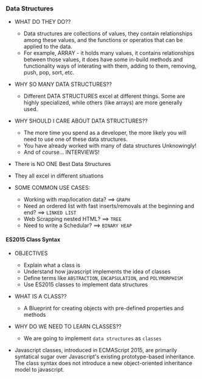 ### Data Structures

- WHAT DO THEY DO??

  - Data structures are collections of values, they contain relationships among these values, and
    the functions or operatios that can be applied to the data.
  - For example, ARRAY - it holds many values, it contains relationships between those values,
    it does have some in-build methods and functionality ways of interating with them, adding to them,
    removing, push, pop, sort, etc.

- WHY SO MANY DATA STRUCTURES??

  - Different DATA STRUCTURES excel at different things. Some are highly specialized, while others
    (like arrays) are more generally used.

- WHY SHOULD I CARE ABOUT DATA STRUCTURES??

  - The more time you spend as a developer, the more likely you will need to use one of these data structures.
  - You have already worked with many of data structures Unknowingly!
  - And of course... INTERVIEWS!

- There is NO ONE Best Data Structures
- They all excel in different situations

- SOME COMMON USE CASES:
  - Working with map/location data? ==> `GRAPH`
  - Need an ordered list with fast inserts/removals at the beginning and end? ==> `LINKED LIST`
  - Web Scrapping nested HTML? ==> `TREE`
  - Need to write a Schedular? ==> `BINARY HEAP`

#### ES2015 Class Syntax

- OBJECTIVES

  - Explain what a class is
  - Understand how javascript implements the idea of classes
  - Define terms like `ABSTRACTION`, `ENCAPSULATION`, and `POLYMORPHISM`
  - Use ES2015 classes to implement data structures

- WHAT IS A CLASS??

  - A Blueprint for creating objects with pre-defined properties and methods

- WHY DO WE NEED TO LEARN CLASSES??

  - We are going to implement `data structures` as `classes`

- Javascript classes, introduced in ECMAScript 2015, are primarily syntatical sugar over Javascript's
  existing prototype-based inheritance. The class syntax does not introduce a new object-oriented inheritance
  model to javascript.
